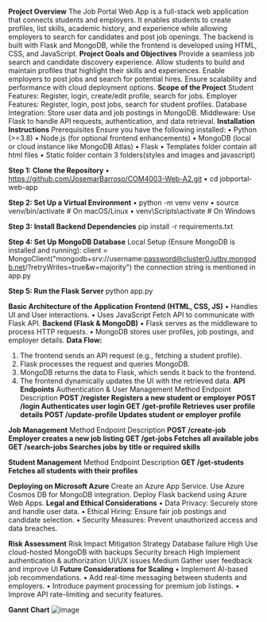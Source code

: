 **Project Overview**
The Job Portal Web App is a full-stack web application that connects students and employers. It enables students to create profiles, list skills, academic history, and 
experience while allowing employers to search for candidates and post job openings. The backend is built with Flask and MongoDB, while the frontend is developed using HTML,
CSS, and JavaScript.
**Project Goals and Objectives**
Provide a seamless job search and candidate discovery experience.
Allow students to build and maintain profiles that highlight their skills and experiences.
Enable employers to post jobs and search for potential hires.
Ensure scalability and performance with cloud deployment options.
**Scope of the Project**
Student Features: Register, login, create/edit profile, search for jobs.
Employer Features: Register, login, post jobs, search for student profiles.
Database Integration: Store user data and job postings in MongoDB.
Middleware: Use Flask to handle API requests, authentication, and data retrieval.
**Installation Instructions**
Prerequisites
Ensure you have the following installed:
•	Python (>=3.8)
•	Node.js (for optional frontend enhancements)
•	MongoDB (local or cloud instance like MongoDB Atlas)
•	Flask
•	Templates folder contain all html files
•	Static folder contain 3 folders(styles and images and javascript)

**Step 1: Clone the Repository**
•	 https://github.com/JosemarBarroso/COM4003-Web-A2.git 
•	 cd jobportal-web-app

**Step 2: Set Up a Virtual Environment**
•	python -m venv venv
•	source venv/bin/activate   # On macOS/Linux
•	venv\Scripts\activate      # On Windows

**Step 3: Install Backend Dependencies**
pip install -r requirements.txt

**Step 4: Set Up MongoDB Database**
Local Setup (Ensure MongoDB is installed and running):
client = MongoClient("mongodb+srv://username:password@cluster0.jutbv.mongodb.net/?retryWrites=true&w=majority")
the connection string is mentioned in app.py

**Step 5: Run the Flask Server**
python app.py

**Basic Architecture of the Application**
**Frontend (HTML, CSS, JS)**
•	Handles UI and User interactions.
•	Uses JavaScript Fetch API to communicate with Flask API.
**Backend (Flask & MongoDB)**
•	Flask serves as the middleware to process HTTP requests.
•	MongoDB stores user profiles, job postings, and employer details.
**Data Flow:**
1.	The frontend sends an API request (e.g., fetching a student profile).
2.	Flask processes the request and queries MongoDB.
3.	MongoDB returns the data to Flask, which sends it back to the frontend.
4.	The frontend dynamically updates the UI with the retrieved data.
**API Endpoints**
Authentication & User Management
Method	Endpoint	Description
**POST	/register	Registers a new student or employer
POST	/login	Authenticates user login
GET	/get-profile	Retrieves user profile details
POST	/update-profile	Updates student or employer profile**

**Job Management**
Method	Endpoint	Description
**POST	/create-job	Employer creates a new job listing
GET	/get-jobs	Fetches all available jobs
GET	/search-jobs	Searches jobs by title or required skills**

**Student Management**
Method	Endpoint	Description
**GET	/get-students	Fetches all students with their profiles**

**Deploying on Microsoft Azure**
Create an Azure App Service.
Use Azure Cosmos DB for MongoDB integration.
Deploy Flask backend using Azure Web Apps.
**Legal and Ethical Considerations**
•	Data Privacy: Securely store and handle user data.
•	Ethical Hiring: Ensure fair job postings and candidate selection.
•	Security Measures: Prevent unauthorized access and data breaches.

**Risk Assessment**
Risk	Impact	Mitigation Strategy
Database failure	High	Use cloud-hosted MongoDB with backups
Security breach	High	Implement authentication & authorization
UI/UX issues	Medium	Gather user feedback and improve UI
**Future Considerations for Scaling**
•	Implement AI-based job recommendations.
•	Add real-time messaging between students and employers.
•	Introduce payment processing for premium job listings.
•	Improve API rate-limiting and security features.

**Gannt Chart**
![image](https://github.com/user-attachments/assets/101d14e6-8e87-440c-964f-5746c96ac152)
